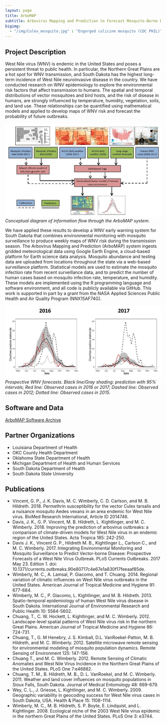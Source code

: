 ```yaml
---
layout: page
title: ArboMAP
subtitle: Arbovirus Mapping and Prediction to Forecast Mosquito-Borne Disease Outbreaks
bigimg: 
  - "/img/Culex_mosquito.jpg" : "Engorged culicine mosquito (CDC PHIL)"
---
```


## Project Description

West Nile virus (WNV) is endemic in the United States and poses a persistent threat to public health. In particular, the Northern Great Plains are a hot spot for WNV transmission, and South Dakota has the highest long-term incidence of West Nile neuroinvasive disease in the country. We have conducted research on WNV epidemiology to explore the environmental risk factors that affect transmission to humans. The spatial and temporal distributions of vector mosquitoes and bird hosts, and the risk of disease in humans, are strongly influenced by temperature, humidity, vegetation, soils, and land use. These relationships can be quantified using mathematical models and applied to develop maps of WNV risk and forecast the probability of future outbreaks. 

![ArboMAP system flowchart](/img/Arbomap_system.jpg)<br/>
*Conceptual diagram of information flow through the ArboMAP system.*

We have applied these results to develop a WNV early warning system for South Dakota that combines environmental monitoring with mosquito surveillance to produce weekly maps of WNV risk during the transmission season. The Arbovirus Mapping and Prediction (ArboMAP) system ingests gridded meteorological data using Google Earth Engine, a cloud-based platform for Earth science data analysis. Mosquito abundance and testing data are uploaded from locations throughout the state via a web-based surveillance platform. Statistical models are used to estimate the mosquito infection rate from recent surveillance data, and to predict the number of human cases based on mosquito infection rate, temperature, and humidity. These models are implemented using the R programming language and software environment, and all code is publicly available via GitHub. This work is supported in part by a grant from the NASA Applied Sciences Public Health and Air Quality Program (NNX15AF74G).

![ArboMAP predictions](/img/WNV_predictions.jpg)<br/>
*Prospective WNV forecasts. Black line/Gray shading: prediction with 95% intervals; Red line: Observed cases in 2016 or 2017; Dashed line: Observed cases in 2012; Dotted line: Observed cases in 2015.*

## Software and Data

[ArboMAP Software Archive](https://github.com/EcoGRAPH/ArboMAP)

## Partner Organizations

* Louisiana Department of Health
* OKC County Health Department
* Oklahoma State Department of Health 
* Michigan Department of Health and Human Services
* South Dakota Department of Health
* South Dakota State University

## Publications

* Vincent, G. P., J. K. Davis, M. C. Wimberly, C. D. Carlson, and M. B. Hildreth. 2018. Permethrin susceptibility for the vector Culex tarsalis and a nuisance mosquito Aedes vexans in an area endemic for West Nile virus. BioMed Research International, Article ID 2014746.
* Davis, J. K., G. P. Vincent, M. B. Hildreth, L. Kightlinger, and M. C. Wimberly. 2018. Improving the prediction of arbovirus outbreaks: a comparison of climate-driven models for West Nile virus in an endemic region of the United States. Acta Tropica 185: 242-250.
* Davis J. K., Vincent G. P., Hildreth M. B., Kightlinger L., Carlson C., and M. C. Wimberly. 2017. Integrating Environmental Monitoring and Mosquito Surveillance to Predict Vector-borne Disease: Prospective Forecasts of a West Nile Virus Outbreak. PLoS Currents Outbreaks. 2017 May 23. Edition 1. doi: 10.1371/currents.outbreaks.90e80717c4e67e1a830f17feeaaf85de.
* Wimberly, M. C., A. Lamsal, P. Giacomo, and T. Chuang. 2014. Regional variation of climatic influences on West Nile virus outbreaks in the United States. American Journal of Tropical Medicine and Hygiene 91: 677-684. 
* Wimberly, M. C., P. Giacomo, L. Kightlinger, and M. B. Hildreth. 2013. Spatio-temporal epidemiology of human West Nile virus disease in South Dakota. International Journal of Environmental Research and Public Health 10: 5584-5602.
* Chuang, T., C. W. Hockett, L. Kightlinger, and M. C. Wimberly. 2012. Landscape-level spatial patterns of West Nile virus risk in the northern Great Plains. American Journal of Tropical Medicine and Hygiene 86: 724-731.
* Chuang, T., G. M Henebry, J. S. Kimball, D.L. VanRoekel-Patton, M. B. Hildreth, and M. C. Wimberly. 2012. Satellite microwave remote sensing for environmental modeling of mosquito population dynamics. Remote Sensing of Environment 125: 147-156. 
* Chuang T., and M. C. Wimberly. 2012. Remote Sensing of Climatic Anomalies and West Nile Virus Incidence in the Northern Great Plains of the United States. PLoS One 7:e46882.
* Chuang, T. M., B. Hildreth, M. B., D. L. VanRoekel, and M. C. Wimberly. 2011. Weather and land cover influences on mosquito populations in Sioux Falls, South Dakota. Journal of Medical Entomology 48: 669-679. 
* Wey, C. L., J. Griesse, L. Kightlinger, and M. C. Wimberly. 2009. Geographic variability in geocoding success for West Nile virus cases in South Dakota, USA. Health & Place 15: 1108-1114.
* Wimberly, M. C., M. B. Hildreth, S. P. Boyte, E. Lindquist, and L. Kightlinger. 2008. Ecological niche of the 2003 West Nile virus epidemic in the northern Great Plains of the United States. PLoS One 3: e3744.
